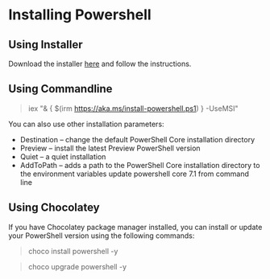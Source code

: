 # Installing Powershell

## Using Installer

Download the installer [here](https://github.com/PowerShell/PowerShell) and follow the instructions.


## Using Commandline

> iex "& { $(irm https://aka.ms/install-powershell.ps1) } -UseMSI"

You can also use other installation parameters:
- Destination – change the default PowerShell Core installation directory
- Preview – install the latest Preview PowerShell version
- Quiet – a quiet installation
- AddToPath – adds a path to the PowerShell Core installation directory to the environment variables
update powershell core 7.1 from command line


## Using Chocolatey

If you have Chocolatey package manager installed, you can install or update your PowerShell version using the following commands:

> choco install powershell -y

> choco upgrade powershell -y